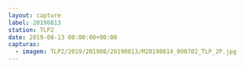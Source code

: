 ```yaml
---
layout: capture
label: 20190813
station: TLP2
date: 2019-08-13 00:00:00+00:00
capturas:
  - imagem: TLP2/2019/201908/20190813/M20190814_090702_TLP_2P.jpg
---
```

